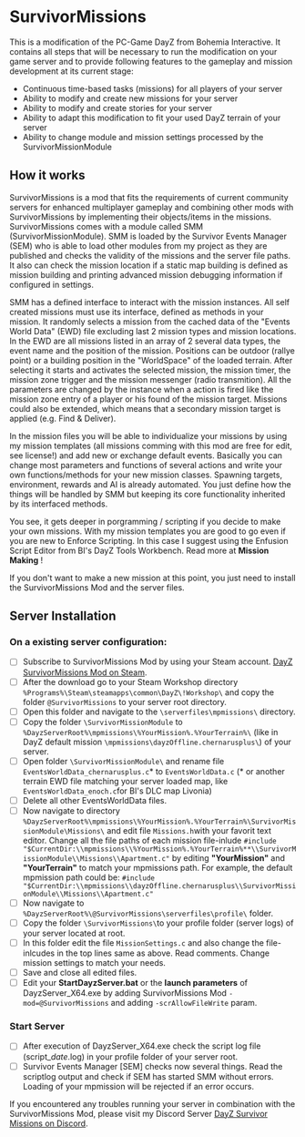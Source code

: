 # SurvivorMissions
This is a modification of the PC-Game DayZ from Bohemia Interactive.
It contains all steps that will be necessary to run the modification on your game server and to provide following features to the gameplay and mission development at its current stage:

* Continuous time-based tasks (missions) for all players of your server
* Ability to modify and create new missions for your server
* Ability to modify and create stories for your server
* Ability to adapt this modification to fit your used DayZ terrain of your server
* Ability to change module and mission settings processed by the SurvivorMissionModule

## How it works
SurvivorMissions is a mod that fits the requirements of current community servers for enhanced multiplayer gameplay and combining other mods with SurvivorMissions by implementing their objects/items in the missions.
SurvivorMissions comes with a module called SMM (SurvivorMissionModule). SMM is loaded by the Survivor Events Manager (SEM) who is able to load other modules from my project as they are published and checks the validity of the missions and the server file paths. It also can check the mission location if a static map building is defined as mission building and printing advanced mission debugging information if configured in settings.

SMM has a defined interface to interact with the mission instances. All self created missions must use its interface, defined as methods in your mission. It randomly selects a mission from the cached data of the "Events World Data" (EWD) file excluding last 2 mission types and mission locations. In the EWD are all missions listed in an array of 2 several data types, the event name and the position of the mission. Positions can be outdoor (rallye point) or a building position in the "WorldSpace" of the loaded terrain. After selecting it starts and activates the selected mission, the mission timer, the mission zone trigger and the mission messenger (radio transmition). All the parameters are changed by the instance when a action is fired like the mission zone entry of a player or his found of the mission target. Missions could also be extended, which means that a secondary mission target is applied (e.g. Find & Deliver).

In the mission files you will be able to individualize your missions by using my mission templates (all missions comming with this mod are free for edit, see license!) and add new or exchange default events. Basically you can change most parameters and functions of several actions and write your own functions/methods for your new mission classes. Spawning targets, environment, rewards and AI is already automated. You just define how the things will be handled by SMM but keeping its core functionality inherited by its interfaced methods.

You see, it gets deeper in porgramming / scripting if you decide to make your own missions. With my mission templates you are good to go even if you are new to Enforce Scripting. In this case I suggest using the Enfusion Script Editor from BI's DayZ Tools Workbench. Read more at **Mission Making** !

If you don't want to make a new mission at this point, you just need to install the SurvivorMissions Mod and the server files.

## Server Installation
### On a existing server configuration: 
- [ ] Subscribe to SurvivorMissions Mod by using your Steam account. 
[DayZ SurvivorMissions Mod on Steam](https://pages.github.com/).
- [ ] After the download go to your Steam Workshop directory `%Programs%\Steam\steamapps\common\DayZ\!Workshop\` and copy the folder `@SurvivorMissions` to your server root directory.
- [ ] Open this folder and navigate to the `\serverfiles\mpmissions\` directory.
- [ ] Copy the folder `\SurvivorMissionModule` to `%DayzServerRoot%\mpmissions\%YourMission%.%YourTerrain%\` (like in DayZ default mission `\mpmissions\dayzOffline.chernarusplus\`) of your server.
- [ ] Open folder `\SurvivorMissionModule\` and rename file `EventsWorldData_chernarusplus.c`* to `EventsWorldData.c` 
(* or another terrain EWD file matching your server loaded map, like `EventsWorldData_enoch.c`for BI's DLC map Livonia)
- [ ] Delete all other EventsWorldData files.
- [ ] Now navigate to directory `%DayzServerRoot%\mpmissions\%YourMission%.%YourTerrain%\SurvivorMissionModule\Missions\` and edit file `Missions.h`with your favorit text editor.
Change all the file paths of each mission file-inlude 
`#include "$CurrentDir:\\mpmissions\\%YourMission%.%YourTerrain%**\\SurvivorMissionModule\\Missions\\Apartment.c"` by editing **"YourMission"** and **"YourTerrain"** to match your mpmissions path. For example, the default mpmission path could be: `#include "$CurrentDir:\\mpmissions\\dayzOffline.chernarusplus\\SurvivorMissionModule\\Missions\\Apartment.c"`
- [ ] Now navigate to `%DayzServerRoot%\@SurvivorMissions\serverfiles\profile\` folder.
- [ ] Copy the folder `\SurvivorMissions\`to your profile folder (server logs) of your server located at root.
- [ ] In this folder edit the file `MissionSettings.c` and also change the file-inlcudes in the top lines same as above. Read comments. Change mission settings to match your needs.
- [ ] Save and close all edited files.
- [ ] Edit your **StartDayzServer.bat** or the **launch parameters** of DayzServer_X64.exe by adding SurvivorMissions Mod `-mod=@SurvivorMissions` and adding `-scrAllowFileWrite` param.

### Start Server
- [ ] After execution of DayzServer_X64.exe check the script log file (script_*date*.log) in your profile folder of your server root.
- [ ] Survivor Events Manager [SEM] checks now several things. Read the scriptlog output and check if SEM has started SMM without errors. Loading of your mpmission will be rejected if an error occurs.

If you encountered any troubles running your server in combination with the SurvivorMissions Mod, please visit my Discord Server
[DayZ Survivor Missions on Discord](https://discord.gg/reP3dq8/).
